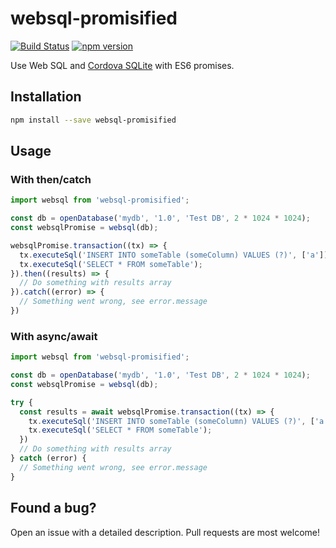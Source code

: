 # websql-promisified

[![Build Status](https://travis-ci.org/oskarer/websql-promisified.svg?branch=master)](https://travis-ci.org/oskarer/websql-promisified)
[![npm version](https://badge.fury.io/js/websql-promisified.svg)](https://badge.fury.io/js/websql-promisified)

Use Web SQL and
[Cordova SQLite](https://github.com/litehelpers/Cordova-sqlite-storage) with
ES6 promises.

## Installation
```bash
npm install --save websql-promisified
```

## Usage
### With then/catch

```javascript
import websql from 'websql-promisified';

const db = openDatabase('mydb', '1.0', 'Test DB', 2 * 1024 * 1024);
const websqlPromise = websql(db);

websqlPromise.transaction((tx) => {
  tx.executeSql('INSERT INTO someTable (someColumn) VALUES (?)', ['a']);
  tx.executeSql('SELECT * FROM someTable');
}).then((results) => {
  // Do something with results array
}).catch((error) => {
  // Something went wrong, see error.message
})
```

### With async/await

```javascript
import websql from 'websql-promisified';

const db = openDatabase('mydb', '1.0', 'Test DB', 2 * 1024 * 1024);
const websqlPromise = websql(db);

try {
  const results = await websqlPromise.transaction((tx) => {
    tx.executeSql('INSERT INTO someTable (someColumn) VALUES (?)', ['a']);
    tx.executeSql('SELECT * FROM someTable');
  })
  // Do something with results array
} catch (error) {
  // Something went wrong, see error.message
}
```

## Found a bug?
Open an issue with a detailed description. Pull requests are most welcome!
